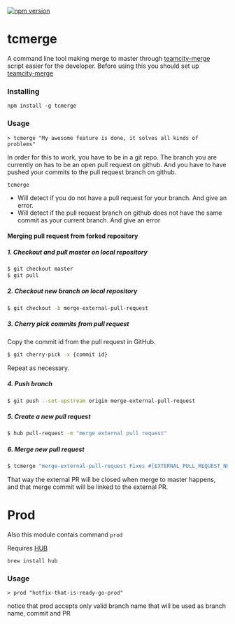 [![npm version](https://badge.fury.io/js/tcmerge.svg)](http://badge.fury.io/js/tcmerge)
# tcmerge
A command line tool making merge to master through [teamcity-merge](https://github.com/e-conomic/teamcity-merge)
script easier for the developer. Before using this you should set up [teamcity-merge](https://github.com/e-conomic/teamcity-merge)

### Installing
```
npm install -g tcmerge
```

### Usage
```
> tcmerge "My awesome feature is done, it solves all kinds of problems"
```

In order for this to work, you have to be in a git repo. The branch you are currently on has to be an open pull request
on github. And you have to have pushed your commits to the pull request branch on github.

`tcmerge`
- Will detect if you do not have a pull request for your branch. And give an error.
- Will detect if the pull request branch on github does not have the same commit as your current branch. And give an error

#### Merging pull request from forked repository
##### 1. Checkout and pull master on local repository
``` bash
$ git checkout master
$ git pull
```

##### 2. Checkout new branch on local repository
``` bash
$ git checkout -b merge-external-pull-request
```

##### 3. Cherry pick commits from pull request
Copy the commit id from the pull request in GitHub.

``` bash
$ git cherry-pick -x {commit id}
```

Repeat as necessary.

##### 4. Push branch
``` bash
$ git push --set-upstream origin merge-external-pull-request
```

##### 5. Create a new pull request
``` bash
$ hub pull-request -m "merge external pull request"
```

##### 6. Merge new pull request
``` bash
$ tcmerge "merge-external-pull-request Fixes #[EXTERNAL_PULL_REQUEST_NUMBER]"
```

That way the external PR will be closed when merge to master happens, and that merge commit will be linked to the external PR.

# Prod
Also this module contais command `prod`

Requires [HUB](https://hub.github.com/)

`brew install hub`

### Usage

```
> prod "hotfix-that-is-ready-go-prod"
```

notice that prod accepts only valid branch name that will be used as branch name, commit and PR
